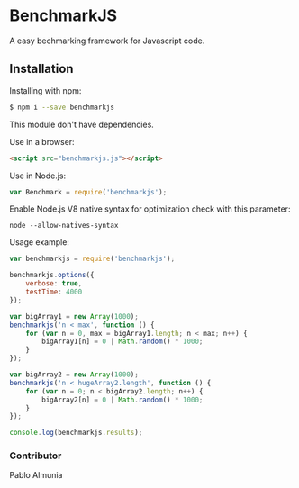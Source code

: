 # BenchmarkJS

A easy bechmarking framework for Javascript code.

## Installation

Installing with npm:

```bash
$ npm i --save benchmarkjs
```

This module don't have dependencies.

Use in a browser:

```html
<script src="benchmarkjs.js"></script>
```

Use in Node.js:

```js
var Benchmark = require('benchmarkjs');
```

Enable Node.js V8 native syntax for optimization check with this parameter:

```
node --allow-natives-syntax
```

Usage example:

```js
var benchmarkjs = require('benchmarkjs');

benchmarkjs.options({
    verbose: true,
    testTime: 4000
});

var bigArray1 = new Array(1000);
benchmarkjs('n < max', function () {
    for (var n = 0, max = bigArray1.length; n < max; n++) {
        bigArray1[n] = 0 | Math.random() * 1000;
    }
});

var bigArray2 = new Array(1000);
benchmarkjs('n < hugeArray2.length', function () {
    for (var n = 0; n < bigArray2.length; n++) {
        bigArray2[n] = 0 | Math.random() * 1000;
    }
});

console.log(benchmarkjs.results);

```


### Contributor

Pablo Almunia 
